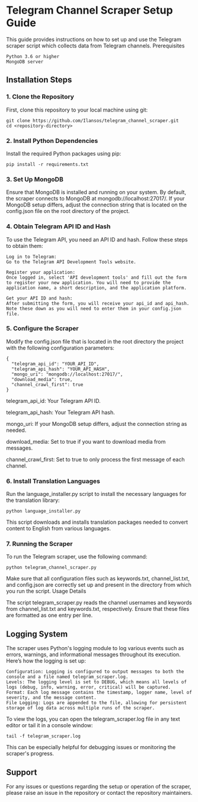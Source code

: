 # Telegram Channel Scraper Setup Guide

This guide provides instructions on how to set up and use the Telegram scraper script which collects data from Telegram channels.
Prerequisites

    Python 3.6 or higher
    MongoDB server

## Installation Steps
### 1. Clone the Repository

First, clone this repository to your local machine using git:

```
git clone https://github.com/Ilansos/telegram_channel_scraper.git
cd <repository-directory>
```

### 2. Install Python Dependencies

Install the required Python packages using pip:

```
pip install -r requirements.txt
```

### 3. Set Up MongoDB

Ensure that MongoDB is installed and running on your system. By default, the scraper connects to MongoDB at mongodb://localhost:27017/. If your MongoDB setup differs, adjust the connection string that is located on the config.json file on the root directory of the project.

### 4. Obtain Telegram API ID and Hash

To use the Telegram API, you need an API ID and hash. Follow these steps to obtain them:

    Log in to Telegram:
    Go to the Telegram API Development Tools website.

    Register your application:
    Once logged in, select 'API development tools' and fill out the form to register your new application. You will need to provide the application name, a short description, and the application platform.

    Get your API ID and hash:
    After submitting the form, you will receive your api_id and api_hash. Note these down as you will need to enter them in your config.json file.

### 5. Configure the Scraper

Modify the config.json file that is located in the root directory the project with the following configuration parameters:

```
{
  "telegram_api_id": "YOUR_API_ID",
  "telegram_api_hash": "YOUR_API_HASH",
  "mongo_uri": "mongodb://localhost:27017/",
  "download_media": true,
  "channel_crawl_first": true
}
```
telegram_api_id: Your Telegram API ID.

telegram_api_hash: Your Telegram API hash.

mongo_uri: If your MongoDB setup differs, adjust the connection string as needed.

download_media: Set to true if you want to download media from messages.

channel_crawl_first: Set to true to only process the first message of each channel.

### 6. Install Translation Languages

Run the language_installer.py script to install the necessary languages for the translation library:

```
python language_installer.py
```

This script downloads and installs translation packages needed to convert content to English from various languages.

### 7. Running the Scraper

To run the Telegram scraper, use the following command:

```
python telegram_channel_scraper.py
```

Make sure that all configuration files such as keywords.txt, channel_list.txt, and config.json are correctly set up and present in the directory from which you run the script.
Usage Details

The script telegram_scraper.py reads the channel usernames and keywords from channel_list.txt and keywords.txt, respectively. Ensure that these files are formatted as one entry per line.

## Logging System

The scraper uses Python's logging module to log various events such as errors, warnings, and informational messages throughout its execution. Here’s how the logging is set up:

    Configuration: Logging is configured to output messages to both the console and a file named telegram_scraper.log.
    Levels: The logging level is set to DEBUG, which means all levels of logs (debug, info, warning, error, critical) will be captured.
    Format: Each log message contains the timestamp, logger name, level of severity, and the message content.
    File Logging: Logs are appended to the file, allowing for persistent storage of log data across multiple runs of the scraper.

To view the logs, you can open the telegram_scraper.log file in any text editor or tail it in a console window:

```
tail -f telegram_scraper.log
```

This can be especially helpful for debugging issues or monitoring the scraper's progress.

## Support

For any issues or questions regarding the setup or operation of the scraper, please raise an issue in the repository or contact the repository maintainers.